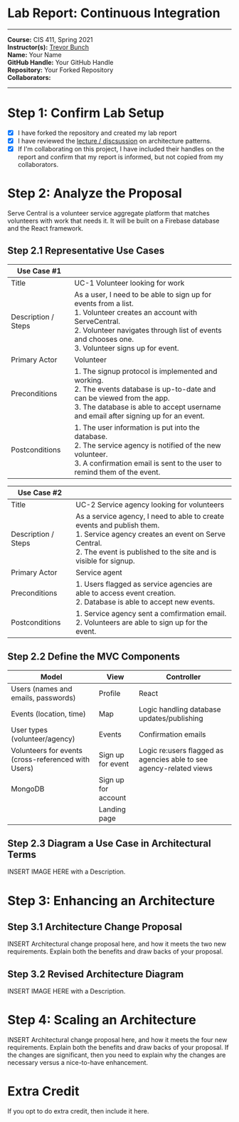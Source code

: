 # Lab Report: Continuous Integration
___
**Course:** CIS 411, Spring 2021  
**Instructor(s):** [Trevor Bunch](https://github.com/trevordbunch)  
**Name:** Your Name  
**GitHub Handle:** Your GitHub Handle  
**Repository:** Your Forked Repository  
**Collaborators:** 
___

# Step 1: Confirm Lab Setup
- [x] I have forked the repository and created my lab report
- [x] I have reviewed the [lecture / discsussion](../assets/04p1_SolutionArchitectures.pdf) on architecture patterns.
- [x] If I'm collaborating on this project, I have included their handles on the report and confirm that my report is informed, but not copied from my collaborators.

# Step 2: Analyze the Proposal
Serve Central is a volunteer service aggregate platform that matches volunteers with work that needs it. It will be built on a Firebase database and the React framework.

## Step 2.1 Representative Use Cases  

| Use Case #1 | |
|---|---|
| Title | UC-1 Volunteer looking for work |
| Description / Steps | As a user, I need to be able to sign up for events from a list. </br>1. Volunteer creates an account with ServeCentral.</br>2. Volunteer navigates through list of events and chooses one.</br>3. Volunteer signs up for event. |
| Primary Actor | Volunteer |
| Preconditions | 1. The signup protocol is implemented and working.</br>2. The events database is up-to-date and can be viewed from the app.</br>3. The database is able to accept username and email after signing up for an event. |
| Postconditions | 1. The user information is put into the database.</br>2. The service agency is notified of the new volunteer.</br>3. A confirmation email is sent to the user to remind them of the event. |

| Use Case #2 | |
|---|---|
| Title | UC-2 Service agency looking for volunteers |
| Description / Steps | As a service agency, I need to able to create events and publish them. </br>1. Service agency creates an event on Serve Central.</br>2. The event is published to the site and is visible for signup.|
| Primary Actor | Service agent |
| Preconditions | 1. Users flagged as service agencies are able to access event creation.</br>2. Database is able to accept new events. |
| Postconditions | 1. Service agency sent a comfirmation email.</br>2. Volunteers are able to sign up for the event. |

## Step 2.2 Define the MVC Components

| Model | View | Controller |
|---|---|---|
| Users (names and emails, passwords) | Profile | React |
| Events (location, time) | Map | Logic handling database updates/publishing |
| User types (volunteer/agency) | Events | Confirmation emails |
| Volunteers for events (cross-referenced with Users) | Sign up for event | Logic re:users flagged as agencies able to see agency-related views |
| MongoDB | Sign up for account |  |
|  | Landing page |  |

## Step 2.3 Diagram a Use Case in Architectural Terms
INSERT IMAGE HERE with a Description.

# Step 3: Enhancing an Architecture

## Step 3.1 Architecture Change Proposal
INSERT Architectural change proposal here, and how it meets the two new requirements.  Explain both the benefits and draw backs of your proposal.

## Step 3.2 Revised Architecture Diagram
INSERT IMAGE HERE with a Description.

# Step 4: Scaling an Architecture
INSERT Architectural change proposal here, and how it meets the four new requirements.  Explain both the benefits and draw backs of your proposal.  If the changes are significant, then you need to explain why the changes are necessary versus a nice-to-have enhancement.

# Extra Credit
If you opt to do extra credit, then include it here.